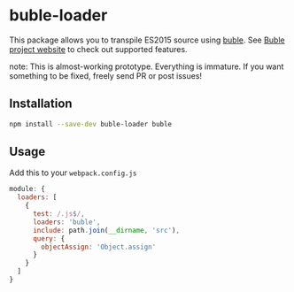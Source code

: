 # buble-loader

This package allows you to transpile ES2015 source using [buble](https://gitlab.com/Rich-Harris/buble). See [Buble project website](https://buble.surge.sh/guide/) to check out supported features.

note: This is almost-working prototype. Everything is immature. If you want something to be fixed, freely send PR or post issues!

## Installation
```bash
npm install --save-dev buble-loader buble
```
## Usage

Add this to your `webpack.config.js`
```js
module: {
  loaders: [
    {
      test: /.js$/,
      loaders: 'buble',
      include: path.join(__dirname, 'src'),
      query: {
        objectAssign: 'Object.assign'
      }
    }
  ]
}
```
